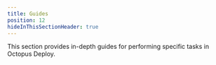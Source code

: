 ```yaml
---
title: Guides
position: 12
hideInThisSectionHeader: true
---
```


This section provides in-depth guides for performing specific tasks in Octopus Deploy.
